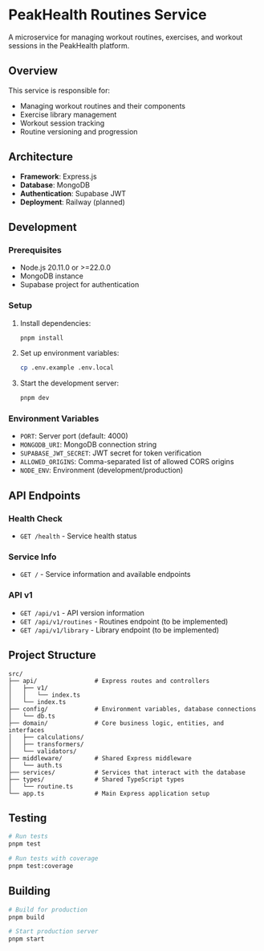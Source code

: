 # PeakHealth Routines Service

A microservice for managing workout routines, exercises, and workout sessions in the PeakHealth platform.

## Overview

This service is responsible for:

- Managing workout routines and their components
- Exercise library management
- Workout session tracking
- Routine versioning and progression

## Architecture

- **Framework**: Express.js
- **Database**: MongoDB
- **Authentication**: Supabase JWT
- **Deployment**: Railway (planned)

## Development

### Prerequisites

- Node.js 20.11.0 or >=22.0.0
- MongoDB instance
- Supabase project for authentication

### Setup

1. Install dependencies:

   ```bash
   pnpm install
   ```

2. Set up environment variables:

   ```bash
   cp .env.example .env.local
   ```

3. Start the development server:
   ```bash
   pnpm dev
   ```

### Environment Variables

- `PORT`: Server port (default: 4000)
- `MONGODB_URI`: MongoDB connection string
- `SUPABASE_JWT_SECRET`: JWT secret for token verification
- `ALLOWED_ORIGINS`: Comma-separated list of allowed CORS origins
- `NODE_ENV`: Environment (development/production)

## API Endpoints

### Health Check

- `GET /health` - Service health status

### Service Info

- `GET /` - Service information and available endpoints

### API v1

- `GET /api/v1` - API version information
- `GET /api/v1/routines` - Routines endpoint (to be implemented)
- `GET /api/v1/library` - Library endpoint (to be implemented)

## Project Structure

```
src/
├── api/                # Express routes and controllers
│   ├── v1/
│   │   └── index.ts
│   └── index.ts
├── config/             # Environment variables, database connections
│   └── db.ts
├── domain/             # Core business logic, entities, and interfaces
│   ├── calculations/
│   ├── transformers/
│   └── validators/
├── middleware/         # Shared Express middleware
│   └── auth.ts
├── services/           # Services that interact with the database
├── types/              # Shared TypeScript types
│   └── routine.ts
└── app.ts              # Main Express application setup
```

## Testing

```bash
# Run tests
pnpm test

# Run tests with coverage
pnpm test:coverage
```

## Building

```bash
# Build for production
pnpm build

# Start production server
pnpm start
```
